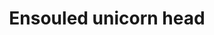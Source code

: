 ---
layout: item
title: Ensouled unicorn head
item-id: 13465
datatable: true
id: 13465
name: "Ensouled unicorn head"
members: true
lowalch: 106
highalch: 160
examine: "The creature's soul is still in here."
monsters:
  - id: 2837
    name: "Unicorn"
    members: false
    combat_level: 15
    wiki_url: "https://oldschool.runescape.wiki/w/Unicorn"
    drops:
      - quantity: "1"
        rarity: 0.02857142857142857
        drop_requirements: null
  - id: 2849
    name: "Black unicorn"
    members: true
    combat_level: 27
    wiki_url: "https://oldschool.runescape.wiki/w/Black_unicorn"
    drops:
      - quantity: "1"
        rarity: 0.02857142857142857
        drop_requirements: null
---